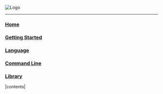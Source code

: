 ![Logo](https://github.com/arturo-lang/arturo/wiki/images/logo.png)

<hr>

### [Home](/arturo-lang/arturo/wiki)
### [Getting Started](Getting-Started)
### [Language](Language)
### [Command Line](Command-Line)
### [Library](Library)
|contents|
<br>